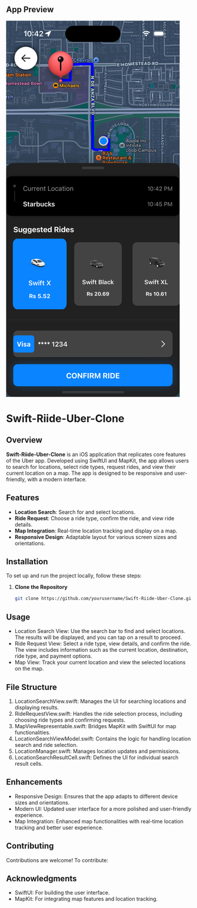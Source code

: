 ## App Preview

![App Book Ride](https://github.com/zainmalik7505/Swift-Riide-Uber-Clone-/raw/220686cf3225610768d48c62deac05635a059308/Swift%20Riide/AppImages/AppBookRide.png)



# Swift-Riide-Uber-Clone

## Overview

**Swift-Riide-Uber-Clone** is an iOS application that replicates core features of the Uber app. Developed using SwiftUI and MapKit, the app allows users to search for locations, select ride types, request rides, and view their current location on a map. The app is designed to be responsive and user-friendly, with a modern interface.

## Features

- **Location Search**: Search for and select locations.
- **Ride Request**: Choose a ride type, confirm the ride, and view ride details.
- **Map Integration**: Real-time location tracking and display on a map.
- **Responsive Design**: Adaptable layout for various screen sizes and orientations.

## Installation

To set up and run the project locally, follow these steps:

1. **Clone the Repository**

   ```bash
   git clone https://github.com/yourusername/Swift-Riide-Uber-Clone.git
   
## Usage
- Location Search View: Use the search bar to find and select locations. The results will be displayed, and you can tap on a result to proceed.
- Ride Request View: Select a ride type, view details, and confirm the ride. The view includes information such as the current location, destination, ride type, and payment options.
- Map View: Track your current location and view the selected locations on the map.

## File Structure
1. LocationSearchView.swift: Manages the UI for searching locations and displaying results.
2. RideRequestView.swift: Handles the ride selection process, including choosing ride types and confirming requests.
3. MapViewRepresentable.swift: Bridges MapKit with SwiftUI for map functionalities.
4. LocationSearchViewModel.swift: Contains the logic for handling location search and ride selection.
5. LocationManager.swift: Manages location updates and permissions.
5. LocationSearchResultCell.swift: Defines the UI for individual search result cells.

## Enhancements
- Responsive Design: Ensures that the app adapts to different device sizes and orientations.
- Modern UI: Updated user interface for a more polished and user-friendly experience.
- Map Integration: Enhanced map functionalities with real-time location tracking and better user experience.

## Contributing
Contributions are welcome! To contribute:

## Acknowledgments
- SwiftUI: For building the user interface.
- MapKit: For integrating map features and location tracking.
